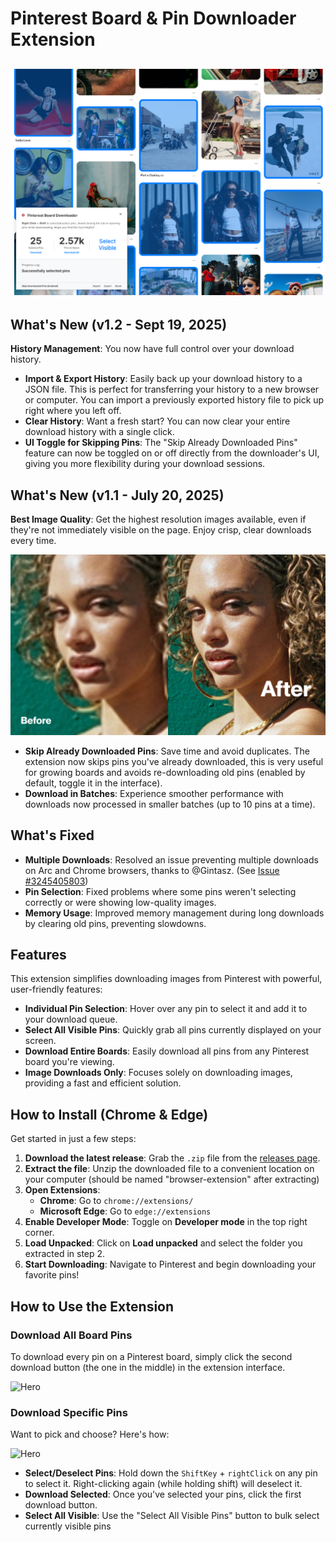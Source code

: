 # Pinterest Board & Pin Downloader Extension

## ![Hero](./readme-assets/banner.png)

## What's New (v1.2 - Sept 19, 2025)

**History Management**: You now have full control over your download history.

-   **Import & Export History**: Easily back up your download history to a JSON file. This is perfect for transferring your history to a new browser or computer. You can import a previously exported history file to pick up right where you left off.
-   **Clear History**: Want a fresh start? You can now clear your entire download history with a single click.
-   **UI Toggle for Skipping Pins**: The "Skip Already Downloaded Pins" feature can now be toggled on or off directly from the downloader's UI, giving you more flexibility during your download sessions.

## What's New (v1.1 - July 20, 2025)

**Best Image Quality**: Get the highest resolution images available, even if they're not immediately visible on the page. Enjoy crisp, clear downloads every time.

![Hero](./readme-assets/image-8.png)

-   **Skip Already Downloaded Pins**: Save time and avoid duplicates. The extension now skips pins you've already downloaded, this is very useful for growing boards and avoids re-downloading old pins (enabled by default, toggle it in the interface).
-   **Download in Batches**: Experience smoother performance with downloads now processed in smaller batches (up to 10 pins at a time).

## What's Fixed

-   **Multiple Downloads**: Resolved an issue preventing multiple downloads on Arc and Chrome browsers, thanks to @Gintasz. (See [Issue #3245405803](https://github.com/rrokutaro/pinterest-board-downloader/pull/2#issue-3245405803))
-   **Pin Selection**: Fixed problems where some pins weren't selecting correctly or were showing low-quality images.
-   **Memory Usage**: Improved memory management during long downloads by clearing old pins, preventing slowdowns.

## Features

This extension simplifies downloading images from Pinterest with powerful, user-friendly features:

-   **Individual Pin Selection**: Hover over any pin to select it and add it to your download queue.
-   **Select All Visible Pins**: Quickly grab all pins currently displayed on your screen.
-   **Download Entire Boards**: Easily download all pins from any Pinterest board you're viewing.
-   **Image Downloads Only**: Focuses solely on downloading images, providing a fast and efficient solution.

## How to Install (Chrome & Edge)

Get started in just a few steps:

1.  **Download the latest release**: Grab the `.zip` file from the [releases page](https://github.com/rrokutaro/pinterest-board-downloader/releases).
2.  **Extract the file**: Unzip the downloaded file to a convenient location on your computer (should be named "browser-extension" after extracting)
3.  **Open Extensions**:
    -   **Chrome**: Go to `chrome://extensions/`
    -   **Microsoft Edge**: Go to `edge://extensions`
4.  **Enable Developer Mode**: Toggle on **Developer mode** in the top right corner.
5.  **Load Unpacked**: Click on **Load unpacked** and select the folder you extracted in step 2.
6.  **Start Downloading**: Navigate to Pinterest and begin downloading your favorite pins!

## How to Use the Extension

### Download All Board Pins

To download every pin on a Pinterest board, simply click the second download button (the one in the middle) in the extension interface.

![Hero](./readme-assets/board.gif)
<br>

### Download Specific Pins

Want to pick and choose? Here's how:

![Hero](./readme-assets/single.gif)

-   **Select/Deselect Pins**: Hold down the `ShiftKey` + `rightClick` on any pin to select it. Right-clicking again (while holding shift) will deselect it.
-   **Download Selected**: Once you've selected your pins, click the first download button.
-   **Select All Visible**: Use the "Select All Visible Pins" button to bulk select currently visible pins
